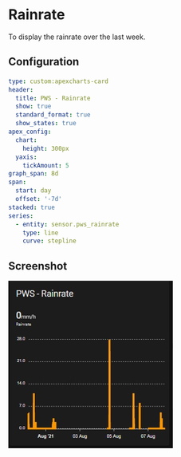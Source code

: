 # Rainrate
To display the rainrate over the last week.

## Configuration
```yaml
type: custom:apexcharts-card
header:
  title: PWS - Rainrate
  show: true
  standard_format: true
  show_states: true
apex_config:
  chart:
    height: 300px
  yaxis:
    tickAmount: 5
graph_span: 8d
span:
  start: day
  offset: '-7d'
stacked: true
series:
  - entity: sensor.pws_rainrate
    type: line
    curve: stepline
```

## Screenshot
![Screenshot](images/rainrate.jpg)
